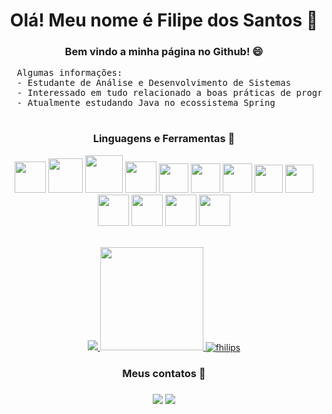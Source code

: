 
<h1 align="center"> Olá! Meu nome é Filipe dos Santos 👋 </h1>


<h3 align="center"> Bem vindo a minha página no Github! 😄</h4>
<pre>
  Algumas informações:
  - Estudante de Análise e Desenvolvimento de Sistemas
  - Interessado em tudo relacionado a boas práticas de programação  
  - Atualmente estudando Java no ecossistema Spring
  
</pre>  
  
<h3 align="center"> Linguagens e Ferramentas 🧰 </h3>

<div align="center">
  <div>  
      <img height="50" src="https://cdn.jsdelivr.net/gh/devicons/devicon/icons/java/java-original-wordmark.svg" />
      <img height="55" src="https://cdn.jsdelivr.net/gh/devicons/devicon/icons/spring/spring-original-wordmark.svg" />    
      <img height="60" src="https://cdn.jsdelivr.net/gh/devicons/devicon/icons/mysql/mysql-original-wordmark.svg" />
      <img height="50" src="https://cdn.jsdelivr.net/gh/devicons/devicon/icons/mongodb/mongodb-plain-wordmark.svg" />
      <img height="47" src="https://cdn.jsdelivr.net/gh/devicons/devicon/icons/docker/docker-original-wordmark.svg" />
      <img height="47" src="https://cdn.jsdelivr.net/gh/devicons/devicon/icons/amazonwebservices/amazonwebservices-original.svg" />
      <img height="47" src="https://cdn.jsdelivr.net/gh/devicons/devicon/icons/postgresql/postgresql-original-wordmark.svg" />       
      <img height="45" src="https://cdn.jsdelivr.net/gh/devicons/devicon/icons/react/react-original-wordmark.svg" />
      <img height="45" src="https://icongr.am/devicon/typescript-original.svg?size=128&color=currentColor" /> 
      <img height="50" src="https://cdn.jsdelivr.net/gh/devicons/devicon/icons/html5/html5-plain-wordmark.svg" />  
      <img height="50" src="https://cdn.jsdelivr.net/gh/devicons/devicon/icons/css3/css3-plain-wordmark.svg" />
      <img height="50" src="https://cdn.jsdelivr.net/gh/devicons/devicon/icons/sass/sass-original.svg" />
      <img height="50" src="https://cdn.jsdelivr.net/gh/devicons/devicon/icons/bootstrap/bootstrap-plain-wordmark.svg" />
     </div>  
</div>


<div>
</div>

<br/>

<p align="center">
  <a href="https://github.com/fhilips/github-readme-stats">
    <img
      align=""
      src="https://github-readme-stats.vercel.app/api/top-langs/?username=fhilips&layout=compact&theme=dark"
    />
  </a>
  <a href="https://github.com/fhilips/github-readme-stats">
    <img
      align=""
      height="165"
      src="https://github-readme-stats.vercel.app/api?username=fhilips&show_icons=true&theme=dark"
    />
    <img align="center" src="https://github-readme-streak-stats.herokuapp.com/?user=fhilips" alt="fhilips" />
  </a>


<h3 align="center"> Meus contatos 🤝 <h3/>

<div align="center">  	
 <a href = "mailto:fhilips.souza@gmail.com"><img src="https://img.shields.io/badge/-Gmail-%23333?style=for-the-badge&logo=gmail&logoColor=white" target="_blank"></a>
 <a href="https://www.linkedin.com/in/filipe-dos-santos-0bb65a8a/" target="_blank"><img src="https://img.shields.io/badge/-LinkedIn-%230077B5?style=for-the-badge&logo=linkedin&logoColor=white" target="_blank"></a> 
<div/> 
